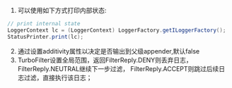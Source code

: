 1. 可以使用如下方式打印内部状态:
```java
// print internal state
LoggerContext lc = (LoggerContext) LoggerFactory.getILoggerFactory();
StatusPrinter.print(lc);
```
2. 通过设置additivity属性以决定是否输出到父级appender,默认false
3. TurboFilter设置全局范围，返回FilterReply.DENY则丢弃日志，
FilterReply.NEUTRAL继续下一步过滤，
FilterReply.ACCEPT则跳过后续日志过滤，直接执行该日志；

